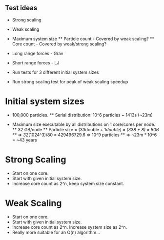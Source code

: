 Test ideas
----------
* Strong scaling
* Weak scaling
* Maximum system size
** Particle count - Covered by weak scaling?
** Core count - Covered by weak/strong scaling?
* Long range forces - Grav
* Short range forces - LJ

* Run tests for 3 different initial system sizes
* Run strong scaling test for peak of weak scaling speedup

Initial system sizes
====================
* 100,000 particles.
** Serial distribution: 10^6 particles ~ 1413s (~23m)

* Maximum size executable by all distributions on 1 core/cores per node.
** 32 GB/node
** Particle size = (3*3*double + 1*double) = (3*3*8 + 8) = 80B
** => 32*(1024^3)/80 = 429496729.6 => 10^9 particles
** => ~23m * 10^6 = ~43 years


Strong Scaling
==============
* Start on one core.
* Start with given initial system size.
* Increase core count as 2^n, keep system size constant.

Weak Scaling
============
* Start on one core.
* Start with given initial system size.
* Increase core count as 2^n. Increase system size as 2^n.
* Really more suitable for an O(n) algorithm...
